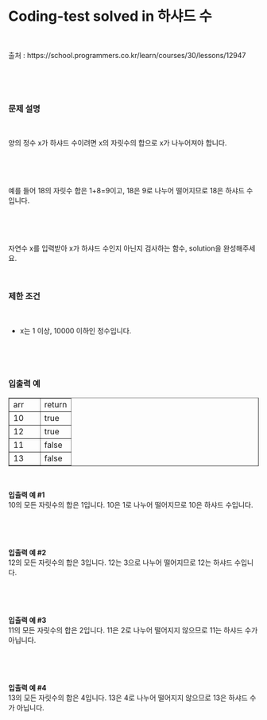 # Coding-test solved in 하샤드 수
<p data-ke-size="size16">&nbsp;</p>
출처 : https://school.programmers.co.kr/learn/courses/30/lessons/12947
<p data-ke-size="size16">&nbsp;</p>
<p data-ke-size="size16">&nbsp;</p>
<h3 id="%EB%AC%B-%EC%A-%-C%--%EC%--%A-%EB%AA%--" data-ke-size="size23"><b>문제 설명</b></h3>
<p data-ke-size="size16">&nbsp;</p>
<p data-ke-size="size16">양의&nbsp;정수&nbsp;x가&nbsp;하샤드&nbsp;수이려면&nbsp;x의&nbsp;자릿수의&nbsp;합으로&nbsp;x가&nbsp;나누어져야&nbsp;합니다.&nbsp;</p>
<p data-ke-size="size16">&nbsp;</p>
<p data-ke-size="size16">&nbsp;</p>
<p data-ke-size="size16">예를&nbsp;들어&nbsp;18의&nbsp;자릿수&nbsp;합은&nbsp;1+8=9이고,&nbsp;18은&nbsp;9로&nbsp;나누어&nbsp;떨어지므로&nbsp;18은&nbsp;하샤드&nbsp;수입니다.&nbsp;</p>
<p data-ke-size="size16">&nbsp;</p>
<p data-ke-size="size16">&nbsp;</p>
<p data-ke-size="size16">자연수&nbsp;x를&nbsp;입력받아&nbsp;x가&nbsp;하샤드&nbsp;수인지&nbsp;아닌지&nbsp;검사하는&nbsp;함수,&nbsp;solution을&nbsp;완성해주세요.</p>
<p data-ke-size="size16">&nbsp;</p>
<h3 id="%EB%AC%B-%EC%A-%-C%--%EC%--%A-%EB%AA%--" data-ke-size="size23"><b>제한 조건</b></h3>
<p data-ke-size="size16">&nbsp;</p>
<ul style="list-style-type: disc;" data-ke-list-type="disc">
<li>x는&nbsp;1&nbsp;이상,&nbsp;10000&nbsp;이하인&nbsp;정수입니다.</li>
</ul>
<p data-ke-size="size16">&nbsp;</p>
<p data-ke-size="size16">&nbsp;</p>
<h3 id="%EB%AC%B-%EC%A-%-C%--%EC%--%A-%EB%AA%--" data-ke-size="size23"><b>입출력 예</b></h3>
<table style="border-collapse: collapse; width: 100%;" border="1" data-ke-align="alignLeft" data-ke-style="style12">
<tbody>
<tr>
<td style="width: 50%;">arr</td>
<td style="width: 50%;">return</td>
</tr>
<tr>
<td style="width: 50%;">10</td>
<td style="width: 50%;">true</td>
</tr>
<tr>
<td style="width: 50%;">12</td>
<td style="width: 50%;">true</td>
</tr>
<tr>
<td style="width: 50%;">11</td>
<td style="width: 50%;">false</td>
</tr>
<tr>
<td style="width: 50%;">13</td>
<td style="width: 50%;">false</td>
</tr>
</tbody>
</table>
<p data-ke-size="size16">&nbsp;</p>
<p data-ke-size="size16"><b>입출력 예 #1</b><br />10의 모든 자릿수의 합은 1입니다. 10은 1로 나누어 떨어지므로 10은 하샤드 수입니다.</p>
<p data-ke-size="size16">&nbsp;</p>
<p data-ke-size="size16">&nbsp;</p>
<p data-ke-size="size16"><b>입출력 예 #2</b><br />12의 모든 자릿수의 합은 3입니다. 12는 3으로 나누어 떨어지므로 12는 하샤드 수입니다.</p>
<p data-ke-size="size16">&nbsp;</p>
<p data-ke-size="size16">&nbsp;</p>
<p data-ke-size="size16"><b>입출력 예 #3</b><br />11의 모든 자릿수의 합은 2입니다. 11은 2로 나누어 떨어지지 않으므로 11는 하샤드 수가 아닙니다.</p>
<p data-ke-size="size16">&nbsp;</p>
<p data-ke-size="size16">&nbsp;</p>
<p data-ke-size="size16"><b>입출력 예 #4</b><br />13의 모든 자릿수의 합은 4입니다. 13은 4로 나누어 떨어지지 않으므로 13은 하샤드 수가 아닙니다.</p>
<p data-ke-size="size16">&nbsp;</p>
<p data-ke-size="size16">&nbsp;</p>
<p data-ke-size="size16">&nbsp;</p>
<p data-ke-size="size16">&nbsp;</p>
